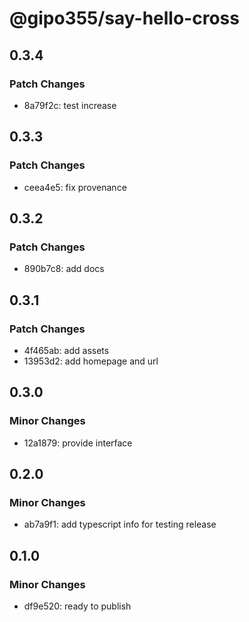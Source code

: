# @gipo355/say-hello-cross

## 0.3.4

### Patch Changes

- 8a79f2c: test increase

## 0.3.3

### Patch Changes

- ceea4e5: fix provenance

## 0.3.2

### Patch Changes

- 890b7c8: add docs

## 0.3.1

### Patch Changes

- 4f465ab: add assets
- 13953d2: add homepage and url

## 0.3.0

### Minor Changes

- 12a1879: provide interface

## 0.2.0

### Minor Changes

- ab7a9f1: add typescript info for testing release

## 0.1.0

### Minor Changes

- df9e520: ready to publish
